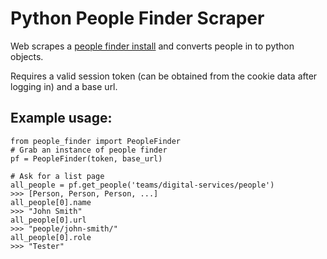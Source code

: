 # Python People Finder Scraper

Web scrapes a [people finder install](https://github.com/ministryofjustice/peoplefinder) and converts people in to python objects.

Requires a valid session token (can be obtained from the cookie data after logging in) and a base url.

## Example usage:

    from people_finder import PeopleFinder
    # Grab an instance of people finder
    pf = PeopleFinder(token, base_url)
    
    # Ask for a list page
    all_people = pf.get_people('teams/digital-services/people')
    >>> [Person, Person, Person, ...]
    all_people[0].name
    >>> "John Smith"
    all_people[0].url
    >>> "people/john-smith/"
    all_people[0].role
    >>> "Tester"


